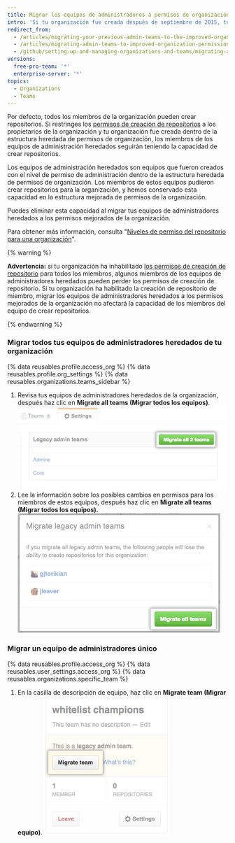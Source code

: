 ```yaml
---
title: Migrar los equipos de administradores a permisos de organización mejorados
intro: 'Si tu organización fue creada después de septiembre de 2015, tu organización ha mejorado los permisos de la organización por defecto. Las organizaciones creadas antes de septiembre de 2015 pueden necesitar migrar a los antiguos equipos de propietarios y administradores al modelo mejorado de permisos. Los miembros de los equipos de administradores heredados conservan de forma automática la capacidad para crear repositorios hasta que esos equipos sean migrados al modelo mejorado de permisos de la organización.'
redirect_from:
  - /articles/migrating-your-previous-admin-teams-to-the-improved-organization-permissions/
  - /articles/migrating-admin-teams-to-improved-organization-permissions
  - /github/setting-up-and-managing-organizations-and-teams/migrating-admin-teams-to-improved-organization-permissions
versions:
  free-pro-team: '*'
  enterprise-server: '*'
topics:
  - Organizations
  - Teams
---
```


Por defecto, todos los miembros de la organización pueden crear repositorios. Si restringes los [permisos de creación de repositorios](/articles/restricting-repository-creation-in-your-organization) a los propietarios de la organización y tu organización fue creada dentro de la estructura heredada de permisos de organización, los miembros de los equipos de administración heredados seguirán teniendo la capacidad de crear repositorios.

Los equipos de administración heredados son equipos que fueron creados con el nivel de permiso de administración dentro de la estructura heredada de permisos de organización. Los miembros de estos equipos pudieron crear repositorios para la organización, y hemos conservado esta capacidad en la estructura mejorada de permisos de la organización.

Puedes eliminar esta capacidad al migrar tus equipos de administradores heredados a los permisos mejorados de la organización.

Para obtener más información, consulta "[Niveles de permiso del repositorio para una organización](/articles/permission-levels-for-an-organization)".

{% warning %}

**Advertencia:** si tu organización ha inhabilitado [los permisos de creación de repositorio](/articles/restricting-repository-creation-in-your-organization) para todos los miembros, algunos miembros de los equipos de administradores heredados pueden perder los permisos de creación de repositorio. Si tu organización ha habilitado la creación de repositorio de miembro, migrar los equipos de administradores heredados a los permisos mejorados de la organización no afectará la capacidad de los miembros del equipo de crear repositorios.

{% endwarning %}

### Migrar todos tus equipos de administradores heredados de tu organización

{% data reusables.profile.access_org %}
{% data reusables.profile.org_settings %}
{% data reusables.organizations.teams_sidebar %}
1. Revisa tus equipos de administradores heredados de la organización, después haz clic en **Migrate all teams (Migrar todos los equipos)**. ![Botón Migrar todos los equipos](/assets/images/help/teams/migrate-all-legacy-admin-teams.png)
1. Lee la información sobre los posibles cambios en permisos para los miembros de estos equipos, después haz clic en **Migrate all teams (Migrar todos los equipos).** ![Botón Confirmar migración](/assets/images/help/teams/confirm-migrate-all-legacy-admin-teams.png)

### Migrar un equipo de administradores único

{% data reusables.profile.access_org %}
{% data reusables.user_settings.access_org %}
{% data reusables.organizations.specific_team %}
1. En la casilla de descripción de equipo, haz clic en **Migrate team (Migrar equipo)**. ![Botón Migrar equipo](/assets/images/help/teams/migrate-a-legacy-admin-team.png)
